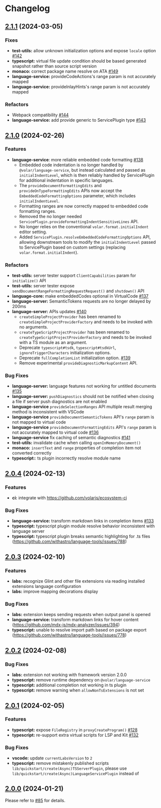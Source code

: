 # Changelog

## [2.1.1](https://github.com/volarjs/volar.js/compare/v2.1.0...v2.1.1) (2024-03-05)

### Fixes

- **test-utils:** allow unknown initialization options and expose `locale` option [#142](https://github.com/volarjs/volar.js/issues/142)
- **typescript:** virtual file update condition should be based generated snapshot rather than source script version
- **monaco:** correct package name resolve on ATA [#149](https://github.com/volarjs/volar.js/issues/149)
- **language-service:** provideCodeActions's range param is not accurately mapped
- **language-service:** provideInlayHints's range param is not accurately mapped

### Refactors

- Webpack compatibility [#144](https://github.com/volarjs/volar.js/issues/144)
- **language-service:** add provide generic to ServicePlugin type [#143](https://github.com/volarjs/volar.js/issues/143)

## [2.1.0](https://github.com/volarjs/volar.js/compare/v2.0.4...v2.1.0) (2024-02-26)

### Features

- **language-service**: more reliable embedded code formatting [#138](https://github.com/volarjs/volar.js/issues/138)
	- Embedded code indentation is no longer handled by `@volar/language-service`, but instead calculated and passed as `initialIndentLevel`, which is then reliably handled by ServicePlugin for additional indentation in specific languages.
	- The `provideDocumentFormattingEdits` and `provideOnTypeFormattingEdits` APIs now accept the `EmbeddedCodeFormattingOptions` parameter, which includes `initialIndentLevel`.
	- Formatting ranges are now correctly mapped to embedded code formatting ranges.
	- Removed the no longer needed `ServicePlugin.provideFormattingIndentSensitiveLines` API.
	- No longer relies on the conventional `volar.format.initialIndent` editor setting.
	- Added `ServicePlugin.resolveEmbeddedCodeFormattingOptions` API, allowing downstream tools to modify the `initialIndentLevel` passed to ServicePlugin based on custom settings (replacing `volar.format.initialIndent`).

### Refactors

- **test-utils:** server tester support `ClientCapabilities` param for `initialize()` API
- **test-utils:** server tester expose `sendDocumentRangeFormattingRequestRequest()` and `shutdown()` API
- **language-core:** make embeddedCodes optional in VirtualCode [#137](https://github.com/volarjs/volar.js/issues/137)
- **language-server:** SemanticTokens requests are no longer delayed by 200ms
- **language-server:** APIs updates [#140](https://github.com/volarjs/volar.js/issues/140)
	- `createSimpleProjectProvider` has been renamed to `createSimpleProjectProviderFactory` and needs to be invoked with no arguments.
	- `createTypeScriptProjectProvider` has been renamed to `createTypeScriptProjectProviderFactory` and needs to be invoked with a TS module as an argument.
	- Deprecate `typescript#tsdk`, `typescript#tsdkUrl`, `ignoreTriggerCharacters` initialization options.
	- Deprecate `fullCompletionList` initialization option. [#139](https://github.com/volarjs/volar.js/issues/139)
	- Remove experimental `provideDiagnosticMarkupContent` API.

### Bug Fixes

- **language-server:** language features not working for untitled documents [#135](https://github.com/volarjs/volar.js/issues/135)
- **language-server:** `pushDiagnostics` should not be notified when closing a file if server push diagnostics are not enabled
- **language-service** `provideSelectionRanges` API multiple result merging method is inconsistent with VSCode
- **language-service** `provideDocumentSemanticTokens` API's `range` param is not mapped to virtual code
- **language-service** `provideDocumentFormattingEdits` API's `range` param is not accurately mapped to virtual code [#136](https://github.com/volarjs/volar.js/issues/136)
- **language-service** fix caching of semantic diagnostics  [#141](https://github.com/volarjs/volar.js/issues/141)
- **test-utils:** invalidate cache when calling `openInMemoryDocument()`
- **monaco:** `insertText` and `range` properties of completion item not converted correctly
- **typescript:**: ts plugin incorrectly resolve module name

## [2.0.4](https://github.com/volarjs/volar.js/compare/v2.0.3...v2.0.4) (2024-02-13)

### Features

- **ci:** integrate with https://github.com/volarjs/ecosystem-ci

### Bug Fixes

- **language-service:** transform markdown links in completion items [#133](https://github.com/volarjs/volar.js/issues/133)
- **typescript:** typescript plugin module resolve behavior inconsistent with language server
- **typescript:** typescript plugin breaks semantic highlighting for .ts files (https://github.com/withastro/language-tools/issues/788)

## [2.0.3](https://github.com/volarjs/volar.js/compare/v2.0.2...v2.0.3) (2024-02-10)

### Features

- **labs:** recognize Glint and other file extensions via reading installed extensions language configuration
- **labs:** improve mapping decorations display

### Bug Fixes

- **labs:** extension keeps sending requests when output panel is opened
- **language-service:** transform markdown links for hover content (https://github.com/mdx-js/mdx-analyzer/issues/394)
- **typescript:** unable to resolve import path based on package export (https://github.com/withastro/language-tools/issues/778)

## [2.0.2](https://github.com/volarjs/volar.js/compare/v2.0.1...v2.0.2) (2024-02-08)

### Bug Fixes

- **labs:** extension not working with framework version 2.0.0
- **typescript:** remove runtime dependency on `@volar/language-service`
- **typescript:** additional completion not working in ts plugin
- **typescript:** remove warning when `allowNonTsExtensions` is not set

## [2.0.1](https://github.com/volarjs/volar.js/compare/v2.0.0...v2.0.1) (2024-02-05)

### Features

- **typescript:** expose `FileRegistry` in `proxyCreateProgram()` [#128](https://github.com/volarjs/volar.js/issues/128)
- **typescript:** re-support extra virtual scripts for LSP and Kit [#132](https://github.com/volarjs/volar.js/issues/132)

### Bug Fixes

- **vscode:** update `currentLabsVersion` to `2`
- **typescript:** remove mistakenly published scripts `lib/quickstart/create(Async)TSServerPlugin`, please use `lib/quickstart/create(Async)LanguageServicePlugin` instead of

## [2.0.0](https://github.com/volarjs/volar.js/compare/v1.11.1...v2.0.0) (2024-01-21)

Please refer to [#85](https://github.com/volarjs/volar.js/issues/85) for details.
